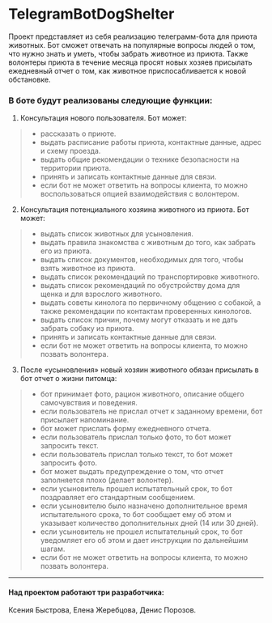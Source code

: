 # TelegramBotDogShelter
Проект представляет из себя реализацию телеграмм-бота для приюта животных.
Бот сможет отвечать на популярные вопросы людей о том, что нужно знать и уметь, чтобы забрать животное из приюта.
Также волонтеры приюта в течение месяца просят новых хозяев присылать ежедневный отчет о том, как животное приспосабливается к новой обстановке.

### В боте будут реализованы следующие функции:
1. Консультация нового пользователя. Бот может:
> - рассказать о приюте.
> - выдать расписание работы приюта, контактные данные, адрес и схему проезда.
> - выдать общие рекомендации о технике безопасности на территории приюта.
> -  принять и записать контактные данные для связи.
> - если бот не может ответить на вопросы клиента, то можно воспользоваться опцией взаимодействия с волонтером.

2. Консультация потенциального хозяина животного из приюта. Бот может:
> -  выдать список животных для усыновления.
> -  выдать правила знакомства с животным до того, как забрать его из приюта.
> - выдать список документов, необходимых для того, чтобы взять животное из приюта.
> - выдать список рекомендаций по транспортировке животного.
> -  выдать список рекомендаций по обустройству дома для щенка и для взрослого животного.
> - выдать советы кинолога по первичному общению с собакой, а также рекомендации по контактам проверенных кинологов.
> - выдать список причин, почему могут отказать и не дать забрать собаку из приюта.
> - принять и записать контактные данные для связи.
> - если бот не может ответить на вопросы клиента, то можно позвать волонтера.

3. После «усыновления» новый хозяин животного обязан присылать в бот отчет о жизни питомца:
> -  бот принимает фото, рацион животного, описание общего самочувствия и поведения.
> - если пользователь не прислал отчет к заданному времени, бот присылает напоминание.
> - бот может прислать форму ежедневного отчета.
> - если пользователь прислал только фото, то бот может запросить текст.
> - если пользователь прислал только текст, то бот может запросить фото.
> - бот может выдать предупреждение о том, что отчет заполняется плохо (делает волонтер).
> - если усыновитель прошел испытательный срок, то бот поздравляет его стандартным сообщением.
> - если усыновителю было назначено дополнительное время испытательного срока, то бот сообщает ему об этом и указывает количество дополнительных дней (14 или 30 дней).
> - если усыновитель не прошел испытательный срок, то бот уведомляет его об этом и дает инструкции по дальнейшим шагам.
> - если бот не может ответить на вопросы клиента, то можно позвать волонтера.

________


#### Над проектом работают три разработчика: 
Ксения Быстрова, Елена Жеребцова, Денис Порозов.




 
